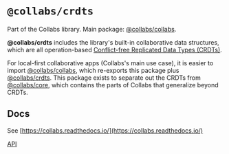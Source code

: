 # `@collabs/crdts`

Part of the Collabs library. Main package: [@collabs/collabs](https://www.npmjs.com/package/@collabs/collabs).

**@collabs/crdts** includes the library's built-in collaborative data structures, which are all operation-based [Conflict-free Replicated Data Types (CRDTs)](https://crdt.tech/).

For local-first collaborative apps (Collabs's main use case), it is easier to import [@collabs/collabs](https://www.npmjs.com/package/@collabs/collabs), which re-exports this package plus [@collabs/crdts](https://www.npmjs.com/package/@collabs/crdts). This package exists to separate out the CRDTs from [@collabs/core](https://www.npmjs.com/package/@collabs/core), which contains the parts of Collabs that generalize beyond CRDTs.

## Docs

See [https://collabs.readthedocs.io/](https://collabs.readthedocs.io/)

[API](https://collabs.readthedocs.io/en/latest/api/crdts)
